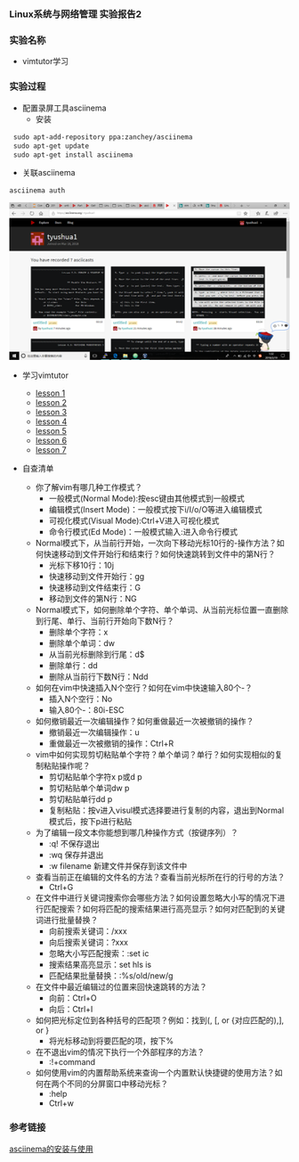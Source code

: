 ### Linux系统与网络管理 实验报告2
### 实验名称
 - vimtutor学习

### 实验过程
- 配置录屏工具asciinema
  - 安装
 ```
  sudo apt-add-repository ppa:zanchey/asciinema
  sudo apt-get update
  sudo apt-get install asciinema
```
  - 关联asciinema
```
asciinema auth
```
![](images/asciinema.png)


- 学习vimtutor
  - [lesson 1](https://asciinema.org/a/doJRrxiCpX9gzPlw4v12qrzQX)
  - [lesson 2](https://asciinema.org/a/PrV9B6JpZrV8zoJPer14YheyV)
  - [lesson 3](https://asciinema.org/a/hijLmYxqZRAsMO37ovNujQ5JX)
  - [lesson 4](https://asciinema.org/a/ma5knW2UgjwMtFbTrxc5nEJMG)
  - [lesson 5](https://asciinema.org/a/mDxFTH1ZiIAgWpTfIiq4aRgUa)
  - [lesson 6](https://asciinema.org/a/oDgpbAqRb4kgD7L78mPM8cwx8)
  - [lesson 7](https://asciinema.org/a/ZcrENWTz2Qk9iuk5xwpk5nOdQ)

- 自查清单
  - 你了解vim有哪几种工作模式？
    - 一般模式(Normal Mode):按esc键由其他模式到一般模式
    - 编辑模式(Insert Mode)：一般模式按下i/I/o/O等进入编辑模式
    - 可视化模式(Visual Mode):Ctrl+V进入可视化模式
    - 命令行模式(Ed Mode)：一般模式输入:进入命令行模式
  - Normal模式下，从当前行开始，一次向下移动光标10行的-操作方法？如何快速移动到文件开始行和结束行？如何快速跳转到文件中的第N行？
    - 光标下移10行：10j
    - 快速移动到文件开始行：gg
    - 快速移动到文件结束行：G
    - 移动到文件的第N行：NG
  - Normal模式下，如何删除单个字符、单个单词、从当前光标位置一直删除到行尾、单行、当前行开始向下数N行？
    - 删除单个字符：x
    - 删除单个单词：dw
    - 从当前光标删除到行尾：d$
    - 删除单行：dd
    - 删除从当前行下数N行：Ndd
  - 如何在vim中快速插入N个空行？如何在vim中快速输入80个-？
    - 插入N个空行：No
    - 输入80个-：80i-ESC
  - 如何撤销最近一次编辑操作？如何重做最近一次被撤销的操作？
    - 撤销最近一次编辑操作：u
    - 重做最近一次被撤销的操作：Ctrl+R
  - vim中如何实现剪切粘贴单个字符？单个单词？单行？如何实现相似的复制粘贴操作呢？
    - 剪切粘贴单个字符x p或d p
    - 剪切粘贴单个单词dw p
    - 剪切粘贴单行dd p
    - 复制粘贴：按v进入visul模式选择要进行复制的内容，退出到Normal模式后，按下p进行粘贴
  - 为了编辑一段文本你能想到哪几种操作方式（按键序列）？
    - :q! 不保存退出
    - :wq 保存并退出
    - :w filename 新建文件并保存到该文件中
  - 查看当前正在编辑的文件名的方法？查看当前光标所在行的行号的方法？
    - Ctrl+G
  - 在文件中进行关键词搜索你会哪些方法？如何设置忽略大小写的情况下进行匹配搜索？如何将匹配的搜索结果进行高亮显示？如何对匹配到的关键词进行批量替换？
    - 向前搜索关键词：/xxx
    - 向后搜索关键词：?xxx
    - 忽略大小写匹配搜索：:set ic
    - 搜索结果高亮显示：set hls is
    - 匹配结果批量替换：:%s/old/new/g
  - 在文件中最近编辑过的位置来回快速跳转的方法？
    - 向前：Ctrl+O
    - 向后：Ctrl+I
  - 如何把光标定位到各种括号的匹配项？例如：找到(, [, or {对应匹配的),], or }
    - 将光标移动到将要匹配的项，按下%
  - 在不退出vim的情况下执行一个外部程序的方法？
    - :!+command
  - 如何使用vim的内置帮助系统来查询一个内置默认快捷键的使用方法？如何在两个不同的分屏窗口中移动光标？
    - :help
    - Ctrl+w

### 参考链接
[asciinema的安装与使用](https://asciinema.org/docs/getting-started)
